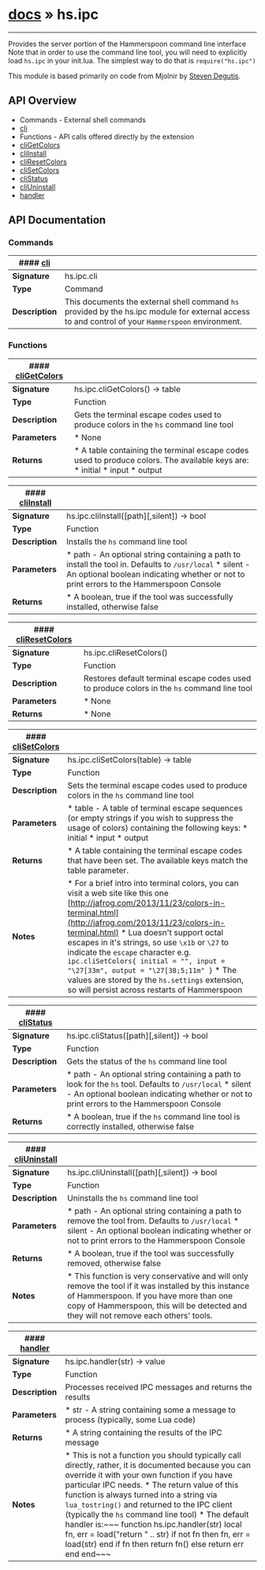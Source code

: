 # [docs](index.md) » hs.ipc
---

Provides the server portion of the Hammerspoon command line interface
Note that in order to use the command line tool, you will need to explicitly load `hs.ipc` in your init.lua. The simplest way to do that is `require("hs.ipc")`

This module is based primarily on code from Mjolnir by [Steven Degutis](https://github.com/sdegutis/).

## API Overview
* Commands - External shell commands
 * [cli](#cli)
* Functions - API calls offered directly by the extension
 * [cliGetColors](#cliGetColors)
 * [cliInstall](#cliInstall)
 * [cliResetColors](#cliResetColors)
 * [cliSetColors](#cliSetColors)
 * [cliStatus](#cliStatus)
 * [cliUninstall](#cliUninstall)
 * [handler](#handler)

## API Documentation

### Commands

| #### [cli](#cli)    |                                                                           |
| --------------------------------------------|---------------------------------------------------------------------------|
| **Signature**                               | hs.ipc.cli                                                            |
| **Type**                                    | Command                                                           |
| **Description**                             | This documents the external shell command `hs` provided by the hs.ipc module for external access to and control of your `Hammerspoon` environment.                                                           |

### Functions

| #### [cliGetColors](#cliGetColors)    |                                                                           |
| --------------------------------------------|---------------------------------------------------------------------------|
| **Signature**                               | hs.ipc.cliGetColors() -> table                                                            |
| **Type**                                    | Function                                                           |
| **Description**                             | Gets the terminal escape codes used to produce colors in the `hs` command line tool                                                           |
| **Parameters**                              |  * None         |
| **Returns**                                 |  * A table containing the terminal escape codes used to produce colors. The available keys are:  * initial  * input  * output                  |

| #### [cliInstall](#cliInstall)    |                                                                           |
| --------------------------------------------|---------------------------------------------------------------------------|
| **Signature**                               | hs.ipc.cliInstall([path][,silent]) -> bool                                                            |
| **Type**                                    | Function                                                           |
| **Description**                             | Installs the `hs` command line tool                                                           |
| **Parameters**                              |  * path - An optional string containing a path to install the tool in. Defaults to `/usr/local` * silent - An optional boolean indicating whether or not to print errors to the Hammerspoon Console         |
| **Returns**                                 |  * A boolean, true if the tool was successfully installed, otherwise false                  |

| #### [cliResetColors](#cliResetColors)    |                                                                           |
| --------------------------------------------|---------------------------------------------------------------------------|
| **Signature**                               | hs.ipc.cliResetColors()                                                            |
| **Type**                                    | Function                                                           |
| **Description**                             | Restores default terminal escape codes used to produce colors in the `hs` command line tool                                                           |
| **Parameters**                              |  * None         |
| **Returns**                                 |  * None                  |

| #### [cliSetColors](#cliSetColors)    |                                                                           |
| --------------------------------------------|---------------------------------------------------------------------------|
| **Signature**                               | hs.ipc.cliSetColors(table) -> table                                                            |
| **Type**                                    | Function                                                           |
| **Description**                             | Sets the terminal escape codes used to produce colors in the `hs` command line tool                                                           |
| **Parameters**                              |  * table - A table of terminal escape sequences (or empty strings if you wish to suppress the usage of colors) containing the following keys:  * initial  * input  * output         |
| **Returns**                                 |  * A table containing the terminal escape codes that have been set. The available keys match the table parameter.                  |
| **Notes**                                   |  * For a brief intro into terminal colors, you can visit a web site like this one [http://jafrog.com/2013/11/23/colors-in-terminal.html](http://jafrog.com/2013/11/23/colors-in-terminal.html) * Lua doesn't support octal escapes in it's strings, so use `\x1b` or `\27` to indicate the `escape` character e.g. `ipc.cliSetColors{ initial = "", input = "\27[33m", output = "\27[38;5;11m" }` * The values are stored by the `hs.settings` extension, so will persist across restarts of Hammerspoon                        |

| #### [cliStatus](#cliStatus)    |                                                                           |
| --------------------------------------------|---------------------------------------------------------------------------|
| **Signature**                               | hs.ipc.cliStatus([path][,silent]) -> bool                                                            |
| **Type**                                    | Function                                                           |
| **Description**                             | Gets the status of the `hs` command line tool                                                           |
| **Parameters**                              |  * path - An optional string containing a path to look for the `hs` tool. Defaults to `/usr/local` * silent - An optional boolean indicating whether or not to print errors to the Hammerspoon Console         |
| **Returns**                                 |  * A boolean, true if the `hs` command line tool is correctly installed, otherwise false                  |

| #### [cliUninstall](#cliUninstall)    |                                                                           |
| --------------------------------------------|---------------------------------------------------------------------------|
| **Signature**                               | hs.ipc.cliUninstall([path][,silent]) -> bool                                                            |
| **Type**                                    | Function                                                           |
| **Description**                             | Uninstalls the `hs` command line tool                                                           |
| **Parameters**                              |  * path - An optional string containing a path to remove the tool from. Defaults to `/usr/local` * silent - An optional boolean indicating whether or not to print errors to the Hammerspoon Console         |
| **Returns**                                 |  * A boolean, true if the tool was successfully removed, otherwise false                  |
| **Notes**                                   |  * This function is very conservative and will only remove the tool if it was installed by this instance of Hammerspoon. If you have more than one copy of Hammerspoon, this will be detected and they will not remove each others' tools.                        |

| #### [handler](#handler)    |                                                                           |
| --------------------------------------------|---------------------------------------------------------------------------|
| **Signature**                               | hs.ipc.handler(str) -> value                                                            |
| **Type**                                    | Function                                                           |
| **Description**                             | Processes received IPC messages and returns the results                                                           |
| **Parameters**                              |  * str - A string containing some a message to process (typically, some Lua code)         |
| **Returns**                                 |  * A string containing the results of the IPC message                  |
| **Notes**                                   |  * This is not a function you should typically call directly, rather, it is documented because you can override it with your own function if you have particular IPC needs. * The return value of this function is always turned into a string via `lua_tostring()` and returned to the IPC client (typically the `hs` command line tool) * The default handler is:~~~    function hs.ipc.handler(str)        local fn, err = load("return " .. str)        if not fn then fn, err = load(str) end        if fn then return fn() else return err end    end~~~                        |

